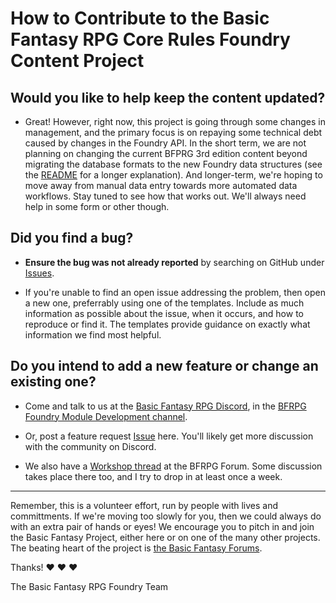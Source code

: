# How to Contribute to the Basic Fantasy RPG Core Rules Foundry Content Project

## Would you like to help keep the content updated?

- Great! However, right now, this project is going through some changes in management, and the primary focus is on repaying some technical debt caused by changes in the Foundry API. In the short term, we are not planning on changing the current BFPRG 3rd edition content beyond migrating the database formats to the new Foundry data structures (see the [README](./README.md) for a longer explanation). And longer-term, we're hoping to move away from manual data entry towards more automated data workflows. Stay tuned to see how that works out. We'll always need help in some form or other though.

## Did you find a bug?

- **Ensure the bug was not already reported** by searching on GitHub under [Issues](https://github.com/DC23/basicfantasyrpg-corerules-en/issues).

- If you're unable to find an open issue addressing the problem, then open a new one, preferrably using one of the templates. Include as much information as possible about the issue, when it occurs, and how to reproduce or find it. The templates provide guidance on exactly what information we find most helpful.

## Do you intend to add a new feature or change an existing one?

- Come and talk to us at the [Basic Fantasy RPG Discord](https://discord.gg/5cra8aTRuh), in the [BFRPG Foundry Module Development channel](https://discord.com/channels/735808783493890058/1307906023444582430).

- Or, post a feature request [Issue](https://github.com/DC23/basicfantasyrpg-corerules-en/issues) here. You'll likely get more discussion with the community on Discord.

- We also have a [Workshop thread](https://www.basicfantasy.org/forums/viewtopic.php?t=5337) at the BFRPG Forum. Some discussion takes place there too, and I try to drop in at least once a week.

---

Remember, this is a volunteer effort, run by people with lives and committments. If we're moving too slowly for you, then we could always do with an extra pair of hands or eyes! We encourage you to pitch in and join the Basic Fantasy Project, either here or on one of the many other projects. The beating heart of the project is [the Basic Fantasy Forums](https://www.basicfantasy.org/forums/).

Thanks! :heart: :heart: :heart:

The Basic Fantasy RPG Foundry Team
